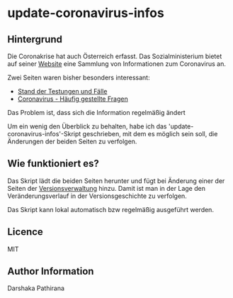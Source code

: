 # update-coronavirus-infos

## Hintergrund

Die Coronakrise hat auch Österreich erfasst. Das Sozialministerium bietet auf seiner [Website](https://www.sozialministerium.at/Informationen-zum-Coronavirus.html) eine Sammlung von Informationen zum Coronavirus an.

Zwei Seiten waren bisher besonders interessant:

* [Stand der Testungen und Fälle](https://www.sozialministerium.at/Informationen-zum-Coronavirus/Neuartiges-Coronavirus-(2019-nCov).html)
* [Coronavirus - Häufig gestellte Fragen](https://www.sozialministerium.at/Informationen-zum-Coronavirus/Coronavirus---Haeufig-gestellte-Fragen.html)

Das Problem ist, dass sich die Information regelmäßig ändert

Um ein wenig den Überblick zu behalten, habe ich das 'update-coronavirus-infos'-Skript geschrieben, mit dem es möglich sein soll, die Änderungen der beiden Seiten zu verfolgen.

## Wie funktioniert es?

Das Skript lädt die beiden Seiten herunter und fügt bei Änderung einer der Seiten der [Versionsverwaltung](https://de.wikipedia.org/wiki/Versionsverwaltung) hinzu.
Damit ist man in der Lage den Veränderungsverlauf in der Versionsgeschichte zu verfolgen.

Das Skript kann lokal automatisch bzw regelmäßig ausgeführt werden.

## Licence

MIT

## Author Information

Darshaka Pathirana
